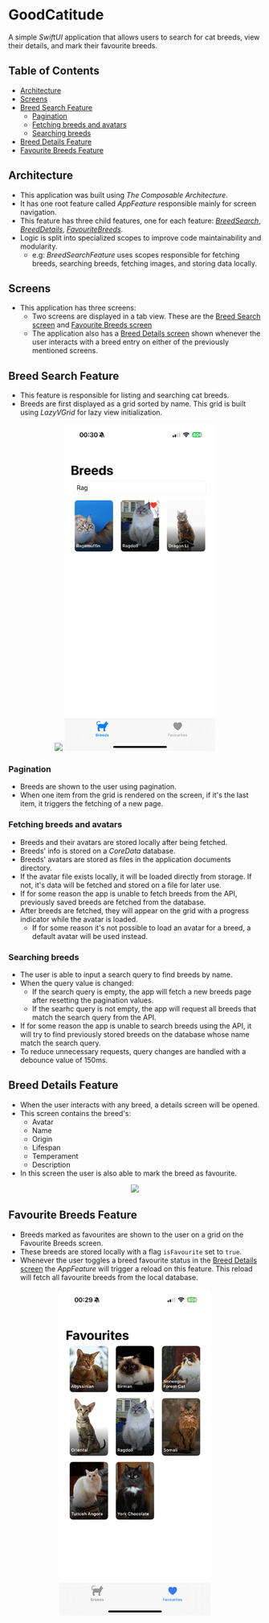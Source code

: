 # GoodCatitude

A simple *SwiftUI* application that allows users to search for cat breeds, view their details, and mark their favourite breeds.


## Table of Contents
- [Architecture](#architecture)
- [Screens](#screens)
- [Breed Search Feature](#breed-search-feature)
  - [Pagination](#pagination)
  - [Fetching breeds and avatars](#fetching-breeds-and-avatars)
  - [Searching breeds](#searching-breeds)
- [Breed Details Feature](#breed-details-feature)
- [Favourite Breeds Feature](#favourite-breeds-feature)


## Architecture
- This application was built using *The Composable Architecture*.
- It has one root feature called *AppFeature* responsible mainly for screen navigation.
- This feature has three child features, one for each feature: [*BreedSearch*](#breed-search-feature), [*BreedDetails*](#breed-details-feature), [*FavouriteBreeds*](#favourite-breeds-feature).
- Logic is split into specialized scopes to improve code maintainability and modularity.
  - e.g: *BreedSearchFeature* uses scopes responsible for fetching breeds, searching breeds, fetching images, and storing data locally.

## Screens
- This application has three screens:
  - Two screens are displayed in a tab view. These are the [Breed Search screen](#breed-search-feature) and [Favourite Breeds screen](#favourite-breeds-feature)
  - The application also has a [Breed Details screen](#breed-details-feature) shown whenever the user interacts with a breed entry on either of the previously mentioned screens.

## Breed Search Feature
- This feature is responsible for listing and searching cat breeds.
- Breeds are first displayed as a grid sorted by name. This grid is built using *LazyVGrid* for lazy view initialization.

<p align="center">
  <img src="readme_resources/breeds_screen.PNG?raw=true" width="300" />
  <img src="readme_resources/search.PNG?raw=true" width="300" />
</p>

### Pagination
- Breeds are shown to the user using pagination.
- When one item from the grid is rendered on the screen, if it's the last item, it triggers the fetching of a new page.

### Fetching breeds and avatars
- Breeds and their avatars are stored locally after being fetched.
- Breeds' info is stored on a *CoreData* database.
- Breeds' avatars are stored as files in the application documents directory.
- If the avatar file exists locally, it will be loaded directly from storage. If not, it's data will be fetched and stored on a file for later use.
- If for some reason the app is unable to fetch breeds from the API, previously saved breeds are fetched from the database.
- After breeds are fetched, they will appear on the grid with a progress indicator while the avatar is loaded.
  - If for some reason it's not possible to load an avatar for a breed, a default avatar will be used instead.

### Searching breeds
- The user is able to input a search query to find breeds by name.
- When the query value is changed:
  - If the search query is empty, the app will fetch a new breeds page after resetting the pagination values.
  - If the searhc query is not empty, the app will request all breeds that match the search query from the API.
- If for some reason the app is unable to search breeds using the API, it will try to find previously stored breeds on the database whose name match the search query.
- To reduce unnecessary requests, query changes are handled with a debounce value of 150ms.


## Breed Details Feature
- When the user interacts with any breed, a details screen will be opened.
- This screen contains the breed's:
  - Avatar
  - Name
  - Origin
  - Lifespan
  - Temperament
  - Description
- In this screen the user is also able to mark the breed as favourite.

<p align="center">
<img src="readme_resources/details_screen.PNG?raw=true" width="300">
</p>


## Favourite Breeds Feature
- Breeds marked as favourites are shown to the user on a grid on the Favourite Breeds screen.
- These breeds are stored locally with a flag `isFavourite` set to `true`.
- Whenever the user toggles a breed favourite status in the [Breed Details screen](#breed-details-feature) the *AppFeature* will trigger a reload on this feature. This reload will fetch all favourite breeds from the local database.

<p align="center">
<img src="readme_resources/favourite_breeds.PNG?raw=true" width="300">
</p>